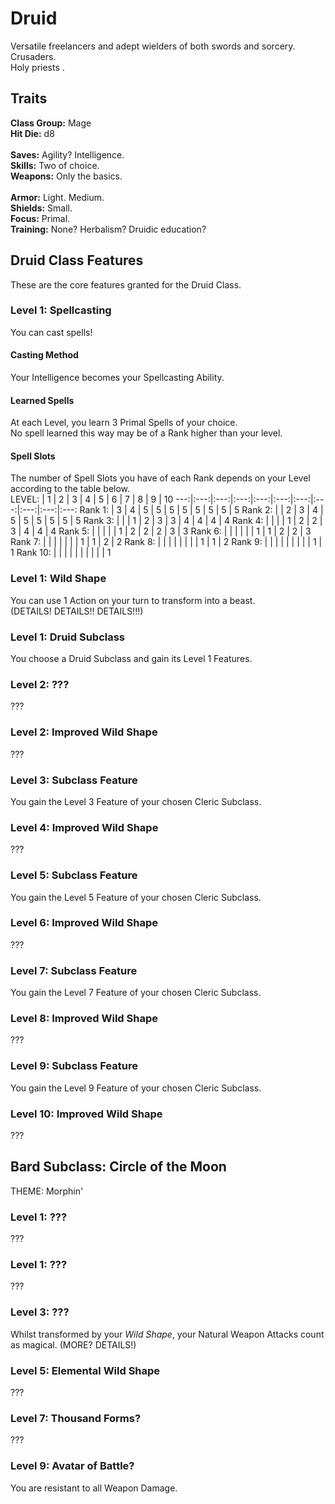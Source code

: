 # Druid
Versatile freelancers and adept wielders of both swords and sorcery. <br>
Crusaders. <br>
Holy priests . <br>

## Traits
**Class Group:** Mage <br>
**Hit Die:** d8 <br>
<br>
**Saves:** Agility? Intelligence. <br>
**Skills:** Two of choice. <br>
**Weapons:** Only the basics. <br>
<br>
**Armor:** Light. Medium. <br>
**Shields:** Small. <br>
**Focus:** Primal. <br>
**Training:** None? Herbalism? Druidic education? <br>

## Druid Class Features
These are the core features granted for the Druid Class.

### Level 1: Spellcasting
You can cast spells!
#### Casting Method
Your Intelligence becomes your Spellcasting Ability.
#### Learned Spells
At each Level, you learn 3 Primal Spells of your choice. <br>
No spell learned this way may be of a Rank higher than your level.
#### Spell Slots
The number of Spell Slots you have of each Rank depends on your Level according to the table below. <br>
LEVEL: | 1 | 2 | 3 | 4 | 5 | 6 | 7 | 8 | 9 | 10 
---:|:---:|:---:|:---:|:---:|:---:|:---:|:---:|:---:|:---:|:---:
Rank 1: | 3 | 4 | 5 | 5 | 5 | 5 | 5 | 5 | 5 | 5 
Rank 2: | | 2 | 3 | 4 | 5 | 5 | 5 | 5 | 5 | 5
Rank 3: | | | 1 | 2 | 3 | 3 | 4 | 4 | 4 | 4
Rank 4: | | | | 1 | 2 | 2 | 3 | 4 | 4 | 4
Rank 5: | | | | | 1 | 2 | 2 | 2 | 3 | 3
Rank 6: | | | | | | 1 | 1 | 2 | 2 | 3
Rank 7: | | | | | | | 1 | 1 | 2 | 2 
Rank 8: | | | | | | | | 1 | 1 | 2
Rank 9: | | | | | | | | | 1 | 1
Rank 10: | | | | | | | | | | 1

### Level 1: Wild Shape
You can use 1 Action on your turn to transform into a beast. <br>
(DETAILS! DETAILS!! DETAILS!!!)

### Level 1: Druid Subclass
You choose a Druid Subclass and gain its Level 1 Features.

### Level 2: ???
???

### Level 2: Improved Wild Shape
???

### Level 3: Subclass Feature
You gain the Level 3 Feature of your chosen Cleric Subclass.

### Level 4: Improved Wild Shape
???

### Level 5: Subclass Feature
You gain the Level 5 Feature of your chosen Cleric Subclass.

### Level 6: Improved Wild Shape
???

### Level 7: Subclass Feature
You gain the Level 7 Feature of your chosen Cleric Subclass.

### Level 8: Improved Wild Shape
???

### Level 9: Subclass Feature
You gain the Level 9 Feature of your chosen Cleric Subclass.

### Level 10: Improved Wild Shape
???

## Bard Subclass: Circle of the Moon
THEME: Morphin'

### Level 1: ???
???
### Level 1: ???
???

### Level 3: ???
Whilst transformed by your *Wild Shape*, your Natural Weapon Attacks count as magical. (MORE? DETAILS!)

### Level 5: Elemental Wild Shape
???

### Level 7: Thousand Forms?
???

### Level 9: Avatar of Battle?
You are resistant to all Weapon Damage.